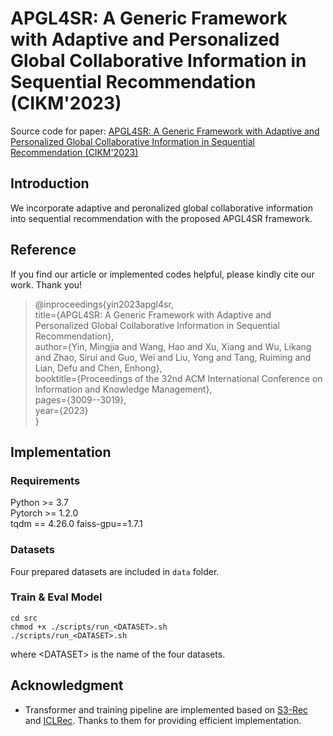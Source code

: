 # APGL4SR: A Generic Framework with Adaptive and Personalized Global Collaborative Information in Sequential Recommendation (CIKM'2023) 
Source code for paper: [APGL4SR: A Generic Framework with Adaptive and Personalized Global Collaborative Information in Sequential Recommendation (CIKM'2023)](https://dl.acm.org/doi/abs/10.1145/3583780.3614781)

## Introduction
We incorporate adaptive and peronalized global collaborative information into sequential recommendation with the proposed APGL4SR framework.

## Reference
If you find our article or implemented codes helpful, please kindly cite our work. Thank you!

>@inproceedings{yin2023apgl4sr,<br>
   title={APGL4SR: A Generic Framework with Adaptive and Personalized Global Collaborative Information in Sequential Recommendation},<br>
   author={Yin, Mingjia and Wang, Hao and Xu, Xiang and Wu, Likang and Zhao, Sirui and Guo, Wei and Liu, Yong and Tang, Ruiming and Lian, Defu and Chen, Enhong},<br>
   booktitle={Proceedings of the 32nd ACM International Conference on Information and Knowledge Management},<br>
   pages={3009--3019},<br>
   year={2023}<br>
}


## Implementation
### Requirements

Python >= 3.7  
Pytorch >= 1.2.0  
tqdm == 4.26.0 
faiss-gpu==1.7.1

### Datasets
Four prepared datasets are included in `data` folder.


### Train & Eval Model

```
cd src
chmod +x ./scripts/run_<DATASET>.sh
./scripts/run_<DATASET>.sh
```
where \<DATASET\> is the name of the four datasets.


## Acknowledgment
 - Transformer and training pipeline are implemented based on [S3-Rec](https://github.com/RUCAIBox/CIKM2020-S3Rec) and [ICLRec](https://github.com/salesforce/ICLRec). Thanks to them for providing efficient implementation.

